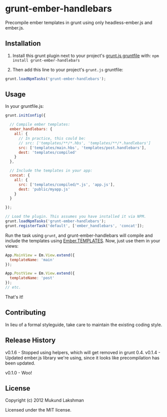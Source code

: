 # grunt-ember-handlebars

Precompile ember templates in grunt using only headless-ember.js and ember.js.

## Installation
1. Install this grunt plugin next to your project's
[grunt.js gruntfile][grunt_getting_started]
with: `npm install grunt-ember-handlebars`

2. Then add this line to your project's `grunt.js` gruntfile:
  ```javascript
  grunt.loadNpmTasks('grunt-ember-handlebars');
  ```

## Usage
In your gruntfile.js:

```javascript
grunt.initConfig({

  // Compile ember templates:
  ember_handlebars: {
    all: {
      // In practice, this could be:
      // src: ['templates/**/*.hbs', 'templates/**/*.handlebars']
      src: ['templates/main.hbs', 'templates/post.handlebars'],
      dest: 'templates/compiled'
    }
  },

  // Include the templates in your app:
  concat: {
    all: {
      src: ['templates/compiled/*.js', 'app.js'],
      dest: 'public/myapp.js'
    }
  }

});

// Load the plugin. This assumes you have installed it via NPM.
grunt.loadNpmTasks('grunt-ember-handlebars');
grunt.registerTask('default', ['ember_handlebars', 'concat']);
```

Run the task using `grunt`, and grunt-ember-handlebars will compile and include
the templates using
[Ember.TEMPLATES][ember_docs_templates].
Now, just use them in your views:

```javascript
App.MainView = Em.View.extend({
  templateName: 'main'
});

App.PostView = Em.View.extend({
  templateName: 'post'
});
// etc.
```

That's it!

## Contributing
In lieu of a formal styleguide, take care to maintain the existing coding
style.
## Release History
v0.1.6 - Stopped using helpers, which will get removed in grunt 0.4.
v0.1.4 - Updated ember.js library we're using, since it looks like
         precompilation has been updated.

v0.1.0 - Woo!

## License
Copyright (c) 2012 Mukund Lakshman

Licensed under the MIT license.

[grunt_getting_started]: https://github.com/cowboy/grunt/blob/master/docs/getting_started.md
[ember_docs_templates]: http://docs.emberjs.com/symbols/Ember.html#method=.TEMPLATES
